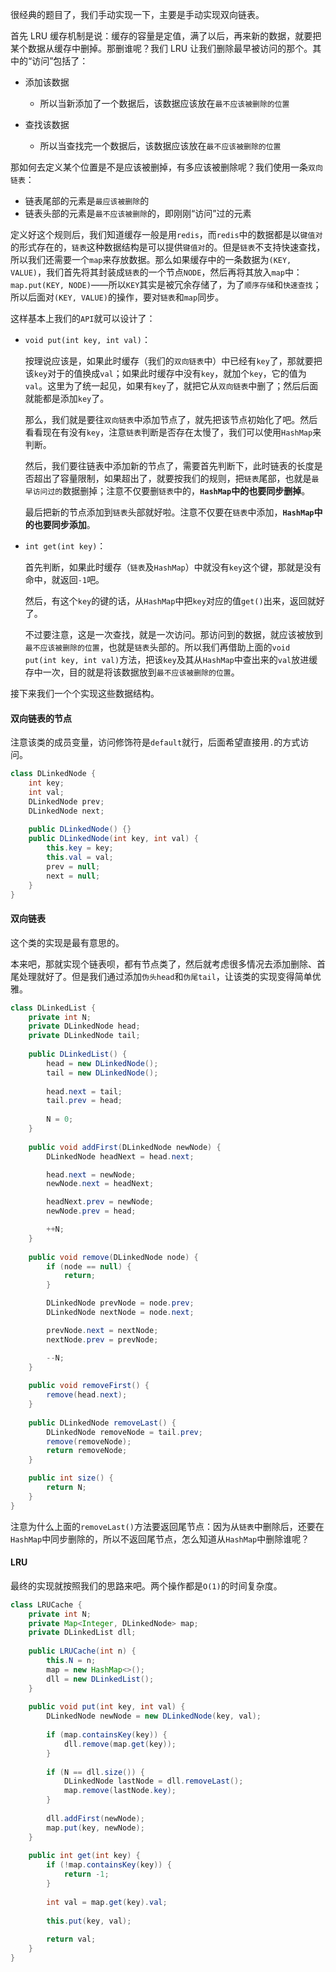 很经典的题目了，我们手动实现一下，主要是手动实现双向链表。

首先 LRU 缓存机制是说：缓存的容量是定值，满了以后，再来新的数据，就要把某个数据从缓存中删掉。那删谁呢？我们 LRU 让我们删除最早被访问的那个。其中的“访问”包括了：

* 添加该数据
  * 所以当新添加了一个数据后，该数据应该放在`最不应该被删除的位置`

* 查找该数据
  * 所以当查找完一个数据后，该数据应该放在`最不应该被删除的位置`

那如何去定义某个位置是不是应该被删掉，有多应该被删除呢？我们使用一条`双向链表`：

* 链表尾部的元素是`最应该被删除`的
* 链表头部的元素是`最不应该被删除`的，即刚刚“访问”过的元素

定义好这个规则后，我们知道缓存一般是用`redis`，而`redis`中的数据都是以`键值对`的形式存在的，`链表`这种数据结构是可以提供`键值对`的。但是`链表`不支持快速查找，所以我们还需要一个`map`来存放数据。那么如果缓存中的一条数据为`(KEY, VALUE)`，我们首先将其封装成`链表`的一个节点`NODE`，然后再将其放入`map`中：`map.put(KEY, NODE)`——所以`KEY`其实是被冗余存储了，为了`顺序存储`和`快速查找`；所以后面对`(KEY, VALUE)`的操作，要对`链表`和`map`同步。

这样基本上我们的`API`就可以设计了：

* `void put(int key, int val)`：

  按理说应该是，如果此时缓存（我们的`双向链表`中）中已经有`key`了，那就要把该`key`对于的值换成`val`；如果此时缓存中没有`key`，就加个`key`，它的值为`val`。这里为了统一起见，如果有`key`了，就把它从`双向链表`中删了；然后后面就能都是添加`key`了。

  那么，我们就是要往`双向链表`中添加节点了，就先把该节点初始化了吧。然后看看现在有没有`key`，注意`链表`判断是否存在太慢了，我们可以使用`HashMap`来判断。

  然后，我们要往链表中添加新的节点了，需要首先判断下，此时链表的长度是否超出了容量限制，如果超出了，就要按我们的规则，把`链表`尾部，也就是`最早访问过的`数据删掉；注意不仅要删`链表`中的，**`HashMap`中的也要同步删掉**。

  最后把新的节点添加到`链表`头部就好啦。注意不仅要在`链表`中添加，**`HashMap`中的也要同步添加**。

* `int get(int key)`：

  首先判断，如果此时缓存（`链表`及`HashMap`）中就没有`key`这个键，那就是没有命中，就返回`-1`吧。

  然后，有这个`key`的键的话，从`HashMap`中把`key`对应的值`get()`出来，返回就好了。

  不过要注意，这是一次查找，就是一次访问。那访问到的数据，就应该被放到`最不应该被删除的位置`，也就是`链表`头部的。所以我们再借助上面的`void put(int key, int val)`方法，把该`key`及其从`HashMap`中查出来的`val`放进缓存中一次，目的就是将该数据放到`最不应该被删除的位置`。

接下来我们一个个实现这些数据结构。

#### 双向链表的节点

注意该类的成员变量，访问修饰符是`default`就行，后面希望直接用`.`的方式访问。

```java
class DLinkedNode {
    int key;
    int val;
    DLinkedNode prev;
    DLinkedNode next;
    
    public DLinkedNode() {}
    public DLinkedNode(int key, int val) {
        this.key = key;
        this.val = val;
        prev = null;
        next = null;
    }
}
```

#### 双向链表

这个类的实现是最有意思的。

本来吧，那就实现个链表呗，都有节点类了，然后就考虑很多情况去添加删除、首尾处理就好了。但是我们通过添加`伪头head`和`伪尾tail`，让该类的实现变得简单优雅。

```java
class DLinkedList {
    private int N;
    private DLinkedNode head;
    private DLinkedNode tail;
    
    public DLinkedList() {
        head = new DLinkedNode();
        tail = new DLinkedNode();
        
        head.next = tail;
        tail.prev = head;
        
        N = 0;
    }
    
    public void addFirst(DLinkedNode newNode) {
        DLinkedNode headNext = head.next;

        head.next = newNode;
        newNode.next = headNext;

        headNext.prev = newNode;
        newNode.prev = head;

        ++N;
    }
    
    public void remove(DLinkedNode node) {
        if (node == null) {
            return;
        }

        DLinkedNode prevNode = node.prev;
        DLinkedNode nextNode = node.next;

        prevNode.next = nextNode;
        nextNode.prev = prevNode;

        --N;
    }
    
    public void removeFirst() {
        remove(head.next);
    }
    
    public DLinkedNode removeLast() {
        DLinkedNode removeNode = tail.prev;
        remove(removeNode);
        return removeNode;
    }

    public int size() {
        return N;
    }
}
```

注意为什么上面的`removeLast()`方法要返回尾节点：因为从`链表`中删除后，还要在`HashMap`中同步删除的，所以不返回尾节点，怎么知道从`HashMap`中删除谁呢？

#### LRU

最终的实现就按照我们的思路来吧。两个操作都是`O(1)`的时间复杂度。

```java
class LRUCache {
    private int N;
    private Map<Integer, DLinkedNode> map;
    private DLinkedList dll;
    
    public LRUCache(int n) {
        this.N = n;
        map = new HashMap<>();
        dll = new DLinkedList();
    }
    
    public void put(int key, int val) {
        DLinkedNode newNode = new DLinkedNode(key, val);
        
        if (map.containsKey(key)) {
            dll.remove(map.get(key));
        }
        
        if (N == dll.size()) {
            DLinkedNode lastNode = dll.removeLast();
            map.remove(lastNode.key);
        }
        
        dll.addFirst(newNode);
        map.put(key, newNode);
    }
    
    public int get(int key) {
        if (!map.containsKey(key)) {
            return -1;
        }
        
        int val = map.get(key).val;
        
        this.put(key, val);
        
        return val;
    }
}
```
